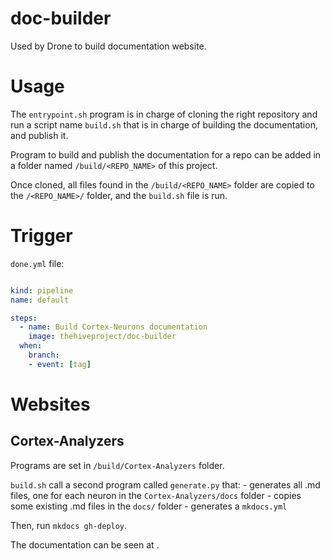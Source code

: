 # doc-builder

Used by Drone to build documentation website.

# Usage

The `entrypoint.sh` program is in charge of cloning the right repository and  run a script name `build.sh` that is in charge of building the documentation, and publish it.

Program to build and publish the documentation for a repo can be added in a folder named `/build/<REPO_NAME>` of this project.

Once cloned, all files found in the `/build/<REPO_NAME>` folder are copied to the `/<REPO_NAME>/` folder, and the `build.sh` file is run.

# Trigger 

`done.yml` file: 

```yaml

kind: pipeline
name: default

steps:
  - name: Build Cortex-Neurons documentation
    image: thehiveproject/doc-builder
  when:
    branch:
    - event: [tag]
```


# Websites 

## Cortex-Analyzers

Programs are set in `/build/Cortex-Analyzers` folder.

`build.sh` call a second program called `generate.py` that: 
    - generates all .md files, one for each neuron in the `Cortex-Analyzers/docs` folder
    - copies some existing .md files in the `docs/` folder
    - generates a `mkdocs.yml`

Then, run `mkdocs gh-deploy`. 

The documentation can be seen at [](https://thehive-project.github.io/Cortex-Analyzers/).

